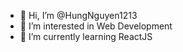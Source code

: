 - 👋 Hi, I’m @HungNguyen1213
- 👀 I’m interested in Web Development
- 🌱 I’m currently learning ReactJS

<!---
HungNguyen1213/HungNguyen1213 is a ✨ special ✨ repository because its `README.md` (this file) appears on your GitHub profile.
You can click the Preview link to take a look at your changes.
--->
